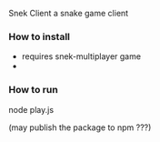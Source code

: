 Snek Client a snake game client

### How to install 

- requires snek-multiplayer game 
- 

### How to run 

node play.js 

(may publish the package to npm ???)
